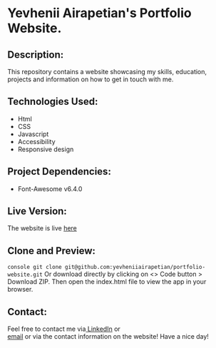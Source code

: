# Yevhenii Airapetian's Portfolio Website.
## Description:
This repository contains a website showcasing my skills, education, projects and information on how to get in touch with me.

## Technologies Used:
- Html
- CSS
- Javascript
- Accessibility
- Responsive design

## Project Dependencies:
- Font-Awesome v6.4.0
## Live Version:
The website is live [here](https://yevheniiairapetian.github.io/portfolio-website/)

## Clone and Preview:
```console git clone git@github.com:yevheniiairapetian/portfolio-website.git```
Or download directly by clicking on <> Code button > Download ZIP. Then open the index.html file to view the app in your browser.

## Contact:
Feel free to contact me via[ LinkedIn](https://www.linkedin.com/in/yevhenii-airapetian/) or  
[email](mailto:sonkozhenia11@gmail.com) or 
via the contact information on the website! 
Have a nice day!

